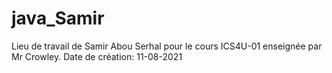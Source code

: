 # java_Samir
Lieu de travail de Samir Abou Serhal pour le cours ICS4U-01 enseignée par Mr Crowley.
Date de création: 11-08-2021
